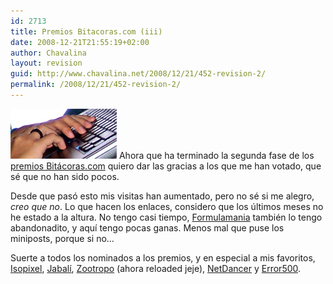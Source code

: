 ```yaml
---
id: 2713
title: Premios Bitacoras.com (iii)
date: 2008-12-21T21:55:19+02:00
author: Chavalina
layout: revision
guid: http://www.chavalina.net/2008/12/21/452-revision-2/
permalink: /2008/12/21/452-revision-2/
---
```

<img class="imgizqda" src="/imagenes/fotos/i8600-tecleando.jpg" alt="Cada vez menos ganas de teclear" /> Ahora que ha terminado la segunda fase de los <a href="http://www.bitacoras.com/premios/" target="_blank">premios Bitácoras.com</a> quiero dar las gracias a los que me han votado, que sé que no han sido pocos. 

Desde que pasó esto mis visitas han aumentado, pero no sé si me alegro, _creo que no_. Lo que hacen los enlaces, considero que los &uacute;ltimos meses no he estado a la altura. No tengo casi tiempo, <a href="http://www.formulamania.com/" target="_blank">Formulamania</a> también lo tengo abandonadito, y aqu&iacute; tengo pocas ganas. Menos mal que puse los miniposts, porque si no…

Suerte a todos los nominados a los premios, y en especial a mis favoritos, <a href="http://www.isopixel.net/" target="_blank">Isopixel</a>, <a href="http://www.diariodeunjabali.com/" target="_blank">Jabal&iacute;</a>, <a href="http://mundogeek.net/" target="_blank">Zootropo</a> (ahora reloaded jeje), <a href="http://netdancerplanet.info/" target="_blank">NetDancer</a> y <a href="http://www.error500.net/" target="_blank">Error500</a>.